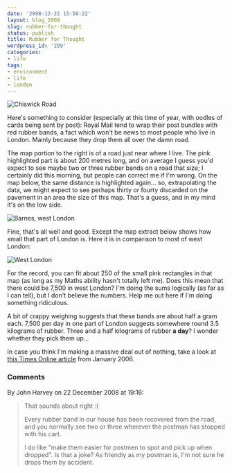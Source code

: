```yaml
---
date: '2008-12-22 15:50:22'
layout: blog_2009
slug: rubber-for-thought
status: publish
title: Rubber for Thought
wordpress_id: '299'
categories:
- life
tags:
- environment
- life
- london
---
```


![Chiswick Road](http://alexmuller.s3.amazonaws.com/static/blog/2008-12-22-gmaps-bgate.png)

Here's something to consider (especially at this time of year, with oodles of
cards being sent by post): Royal Mail tend to wrap their post bundles with red
rubber bands, a fact which won't be news to most people who live in London.
Mainly because they drop them all over the damn road.

The map portion to the right is of a road just near where I live. The pink
highlighted part is about 200 metres long, and on average I guess you'd expect
to see maybe two or three rubber bands on a road that size; I certainly did
this morning, but people can correct me if I'm wrong. On the map below, the
same distance is highlighted again... so, extrapolating the data, we might
expect to see perhaps thirty or fourty discarded on the pavement in an area
the size of this map. That's a guess, and in my mind it's on the low side.

![Barnes, west London](http://alexmuller.s3.amazonaws.com/static/blog/2008-12-22-gmaps-barnes.png)

Fine, that's all well and good. Except the map extract below shows how small
that part of London is. Here it is in comparison to most of west London:

![West London](http://alexmuller.s3.amazonaws.com/static/blog/2008-12-22-gmaps-west.png)

For the record, you can fit about 250 of the small pink rectangles in that map
(as long as my Maths ability hasn't totally left me). Does this mean that
there could be 7,500 in west London? I'm doing the sums logically (as far as I
can tell), but I don't believe the numbers. Help me out here if I'm doing
something ridiculous.

A bit of crappy weighing suggests that these bands are about half a gram each.
7,500 per day in one part of London suggests somewhere round 3.5 kilograms of
rubber. Three and a half kilograms of rubber **a day**? I wonder whether they
pick them up…

In case you think I'm making a massive deal out of nothing, take a look at
[this Times Online
article](http://www.timesonline.co.uk/tol/news/uk/article716493.ece) from
January 2006.

### Comments ###

By John Harvey on 22 December 2008 at 19:16:

> That sounds about right :(
> 
> Every rubber band in our house has been recovered from the road, and you
> normally see two or three wherever the postman has stopped with his cart.
> 
> I do like "make them easier for postmen to spot and pick up when dropped". Is
> that a joke? As friendly as my postman is, I'm not sure he drops them by
> accident.
